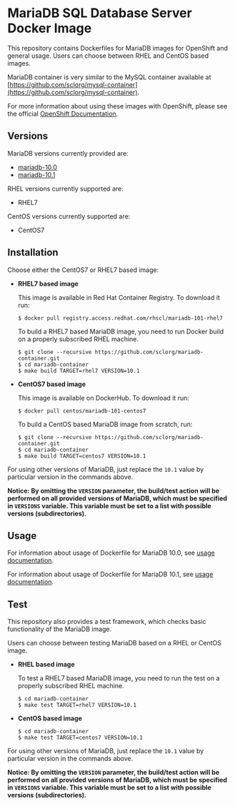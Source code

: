 MariaDB SQL Database Server Docker Image
========================================

This repository contains Dockerfiles for MariaDB images for OpenShift and general usage.
Users can choose between RHEL and CentOS based images.

MariaDB container is very similar to the MySQL container available at
[https://github.com/sclorg/mysql-container](https://github.com/sclorg/mysql-container).

For more information about using these images with OpenShift, please see the
official [OpenShift Documentation](https://docs.openshift.org/latest/using_images/db_images/mysql.html).


Versions
---------------
MariaDB versions currently provided are:
* [mariadb-10.0](10.0)
* [mariadb-10.1](10.1)

RHEL versions currently supported are:
* RHEL7

CentOS versions currently supported are:
* CentOS7


Installation
----------------------
Choose either the CentOS7 or RHEL7 based image:

*  **RHEL7 based image**

    This image is available in Red Hat Container Registry. To download it run:

    ```
    $ docker pull registry.access.redhat.com/rhscl/mariadb-101-rhel7
    ```

    To build a RHEL7 based MariaDB image, you need to run Docker build on a properly
    subscribed RHEL machine.

    ```
    $ git clone --recursive https://github.com/sclorg/mariadb-container.git
    $ cd mariadb-container
    $ make build TARGET=rhel7 VERSION=10.1
    ```

*  **CentOS7 based image**

    This image is available on DockerHub. To download it run:

    ```
    $ docker pull centos/mariadb-101-centos7
    ```

    To build a CentOS based MariaDB image from scratch, run:

    ```
    $ git clone --recursive https://github.com/sclorg/mariadb-container.git
    $ cd mariadb-container
    $ make build TARGET=centos7 VERSION=10.1
    ```

For using other versions of MariaDB, just replace the `10.1` value by particular version
in the commands above.

**Notice: By omitting the `VERSION` parameter, the build/test action will be performed
on all provided versions of MariaDB, which must be specified in  `VERSIONS` variable.
This variable must be set to a list with possible versions (subdirectories).**


Usage
---------------------------------

For information about usage of Dockerfile for MariaDB 10.0,
see [usage documentation](10.0).

For information about usage of Dockerfile for MariaDB 10.1,
see [usage documentation](10.1).


Test
---------------------------------

This repository also provides a test framework, which checks basic functionality
of the MariaDB image.

Users can choose between testing MariaDB based on a RHEL or CentOS image.

*  **RHEL based image**

    To test a RHEL7 based MariaDB image, you need to run the test on a properly
    subscribed RHEL machine.

    ```
    $ cd mariadb-container
    $ make test TARGET=rhel7 VERSION=10.1
    ```

*  **CentOS based image**

    ```
    $ cd mariadb-container
    $ make test TARGET=centos7 VERSION=10.1
    ```

For using other versions of MariaDB, just replace the `10.1` value by particular version
in the commands above.

**Notice: By omitting the `VERSION` parameter, the build/test action will be performed
on all provided versions of MariaDB, which must be specified in  `VERSIONS` variable.
This variable must be set to a list with possible versions (subdirectories).**
